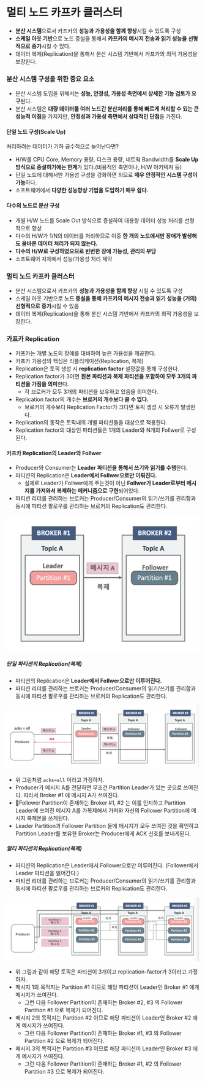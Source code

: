 # 멀티 노드 카프카 클러스터

- **분산 시스템**으로서 카프카의 **성능과 가용성을 함께 향상**시킬 수 있도록 구성
- **스케일 아웃 기반**으로 노드 증설을 통해서 **카프카의 메시지 전송과 읽기 성능을 선형적으로 증가**시킬 수 있다.
- 데이터 복제(Replication)을 통해서 분산 시스템 기반에서 카프카의 최적 가용성을 보장한다.

### 분산 시스템 구성을 위한 중요 요소

- 분산 시스템 도입을 위해서는 **성능, 안정성, 가용성 측면에서 상세한 기능 검토가 요구**된다.
- 분산 시스템은 **대량 데이터를 여러 노드간 분산처리를 통해 빠르게 처리할 수 있는 큰 성능적 이점**을 가지지만, **안정성과 가용성 측면에서 상대적인 단점**을 가진다.

#### 단일 노드 구성(Scale Up)

처리하려는 데이터가 기하 급수적으로 늘어난다면?

- H/W를 CPU Core, Memory 용량, 디스크 용량, 네트웍 Bandwidth를 **Scale Up 방식으로 증설하기에는 한계**가 있다.(비용적인 측면이나, H/W 아키텍처 등)
- 단일 노드에 대해서만 가용성 구성을 강화하면 되므로 **매우 안정적인 시스템 구성이 가능**하다.
- 소프트웨어에서 **다양한 성능향상 기법을 도입하기 매우 쉽다.**

#### 다수의 노드로 분산 구성

- 개별 H/W 노드를 Scale Out 방식으로 증설하여 대용량 데이터 성능 처리를 선형적으로 향상
- 다수의 H/W가 1/N의 데이터를 처리하므로 이중 **한 개의 노드에서만 장애가 발생해도 올바른 데이터 처리가 되지 않는다.**
- **다수의 H/W로 구성하였으므로 빈번한 장애 가능성, 관리의 부담**
- 소프트웨어 자체에서 성능/가용성 처리 제약

### 멀티 노드 카프카 클러스터

- 분산 시스템으로서 카프카의 **성능과 가용성을 함께 향상** 시킬 수 있도록 구성
- 스케일 아웃 기반으로 **노드 증설을 통해 카프카의 메시지 전송과 읽기 성능을 (거의) 선형적으로 증가**시킬 수 있음
- 데이터 복제(Replication)을 통해 분산 시스템 기반에서 카프카의 최적 가용성을 보장한다.

### 카프카 Replication

- 카프카는 개별 노드의 장애를 대비하여 높은 가용성을 제공한다.
- 카프카 가용성의 핵심은 리플리케이션(Replication, 복제)
- Replication은 토픽 생성 시 **replication factor** 설정값을 통해 구성한다.
- Replication factor가 3이면 **원본 파티션과 복제 파티션을 포함하여 모두 3개의 파티션을 가짐을 의미**한다.
	- 각 브로커가 모두 3개의 파티션을 보유하고 있음을 의미한다.
- Replication factor의 개수는 **브로커의 개수보다 클 수 없다.**
	- 브로커의 개수보다 Replication Factor가 크다면 토픽 생성 시 오류가 발생한다.
- Replication의 동작은 토픽내의 개별 파티션들을 대상으로 적용한다.
- Replication factor의 대상인 파티션들은 1개의 Leader와 N개의 Follwer로 구성된다.

#### 카프카 Replication의 Leader와 Follwer

- Producer와 Consumer는 **Leader 파티션을 통해서 쓰기와 읽기를 수행**한다.
- 파티션의 Replication은 **Leader에서 Follwer으로만 이뤄진다.**
	- 실제로 Leader가 Follwer에게 주는것이 아닌 **Follwer가 Leader로부터 메시지를 가져와서 복제하는 메커니즘으로 구현**되어있다.
- 파티션 리더를 관리하는 브로커는 Producer/Consumer의 읽기/쓰기를 관리함과 동시에 파티션 팔로우를 관리하는 브로커의 Replication도 관리한다.

![](./images/replication.png)

##### 단일 파티션의 Replication(복제)

- 파티션의 Replication은 **Leader에서 Follwer으로만 이루어진다.**
- 파티션 리더를 관리하는 브로커는 Producer/Consumer의 읽기/쓰기를 관리함과 동시에 파티션 팔로우를 관리하는 브로커의 Replication도 관리한다.

![](./images/single_replication.png)

- 위 그림처럼 `acks=all` 이라고 가정하자.
- Producer가 메시지 A를 전달하면 무조건 Partition Leader가 있는 곳으로 쓰여진다. 따라서 Broker #1 에 메시지 A가 쓰여진다.
- Follower Partition이 존재하는 Broker #1, #2 는 이를 인지하고 Partition Leader에 쓰여진 메시지 A를 가복제해서 가져와 자신의 Follower Partition에 메시지 복제본을 쓰게된다.
- Leader Partition과 Follower Partition 들에 메시지가 모두 쓰여진 것을 확인하고 Partition Leader를 보유한 Broker는 Producer에게 ACK 신호를 보내게된다.

##### 멀티 파티션의 Replication(복제)

- 파티션의 Replication은 Leader에서 Follower으로만 이루어진다. (Follower에서 Leader 파티션을 읽어간다.)
- 파티션 리더를 관리하는 브로커는 Producer/Consumer의 읽기/쓰기를 관리함과 동시에 파티션 팔로우를 관리하는 브로커의 Replication도 관리한다.

![](./images/multi_replication.png)

- 위 그림과 같이 해당 토픽은 파티션이 3개이고 replication-factor가 3이라고 가정하자.
- 메시지 1의 목적지는 Partition #1 이므로 해당 파티션이 Leader인 Broker #1 에게 메시지가 쓰여진다.
	- 그런 다음 Follower Partition이 존재하는 Broker #2, #3 의 Follower Partition #1 으로 복제가 되어진다.
- 메시지 2의 목적지는 Partition #2 이므로 해당 파티션이 Leader인 Broker #2 에게 메시지가 쓰여진다.
	- 그런 다음 Follower Partition이 존재하는 Broker #1, #3 의 Follower Partition #2 으로 복제가 되어진다.
- 메시지 3의 목적지는 Partition #3 이므로 해당 파티션이 Leader인 Broker #3 에게 메시지가 쓰여진다.
	- 그런 다음 Follower Partition이 존재하는 Broker #1, #2 의 Follower Partition #3 으로 복제가 되어진다.

